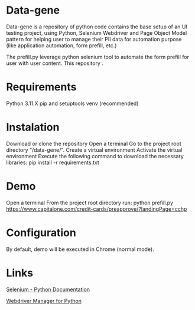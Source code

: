 # Data-gene
Data-gene is a repository of python code contains the base setup of an UI testing project, using Python, Selenium Webdriver and Page Object Model pattern for helping user to manage their PII data for automation purpose (like application automation, form prefill, etc.) 

The prefill.py leverage python selenium tool to automate the form prefill for user with user content. 
This repository .

# Requirements
Python 3.11.X
pip and setuptools
venv (recommended)

# Instalation
Download or clone the repository
Open a terminal
Go to the project root directory "/data-gene/".
Create a virtual environment
Activate the virtual environment
Execute the following command to download the necessary libraries: pip install -r requirements.txt

# Demo
Open a terminal
From the project root directory run: python prefill.py https://www.capitalone.com/credit-cards/preapprove/?landingPage=cchp

# Configuration
By default, demo will be executed in Chrome (normal mode). 

# Links
[Selenium - Python Documentation](https://selenium-python.readthedocs.io/)

[Webdriver Manager for Python](https://pypi.org/project/webdriver-manager/)
